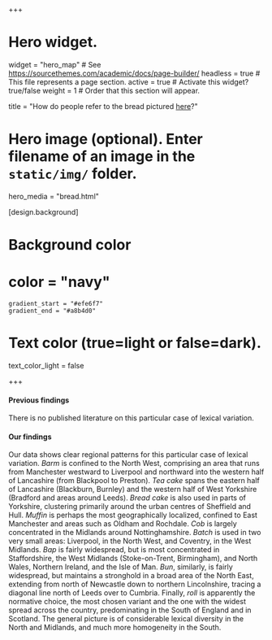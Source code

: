 +++
# Hero widget.
widget = "hero_map"  # See https://sourcethemes.com/academic/docs/page-builder/
headless = true  # This file represents a page section.
active = true  # Activate this widget? true/false
weight = 1  # Order that this section will appear.

title = "How do people refer to the bread pictured [here](/img/bread.jpg)?"

# Hero image (optional). Enter filename of an image in the `static/img/` folder.
hero_media = "bread.html"

[design.background]

  # Background color
  # color = "navy"
    gradient_start = "#efe6f7"
    gradient_end = "#a8b4d0"
   
  # Text color (true=light or false=dark).
  text_color_light = false

+++

#### Previous findings
There is no published literature on this particular case of lexical variation. 

#### Our findings
Our data shows clear regional patterns for this particular case of lexical variation. _Barm_ is confined to the North West, comprising an area that runs from Manchester westward to Liverpool and northward into the western half of Lancashire (from Blackpool to Preston). _Tea cake_ spans the eastern half of Lancashire (Blackburn, Burnley) and the western half of West Yorkshire (Bradford and areas around Leeds). _Bread cake_ is also used in parts of Yorkshire, clustering primarily around the urban centres of Sheffield and Hull. _Muffin_ is perhaps the most geographically localized, confined to East Manchester and areas such as Oldham and Rochdale. _Cob_ is largely concentrated in the Midlands around Nottinghamshire. _Batch_ is used in two very small areas: Liverpool, in the North West, and Coventry, in the West Midlands. _Bap_ is fairly widespread, but is most concentrated in Staffordshire, the West Midlands (Stoke-on-Trent, Birmingham), and North Wales, Northern Ireland, and the Isle of Man. _Bun_, similarly, is fairly widespread, but maintains a stronghold in a broad area of the North East, extending from north of Newcastle down to northern Lincolnshire, tracing a diagonal line north of Leeds over to Cumbria. Finally, _roll_ is apparently the normative choice, the most chosen variant and the one with the widest spread across the country, predominating in the South of England and in Scotland. The general picture is of considerable lexical diversity in the North and Midlands, and much more homogeneity in the South.